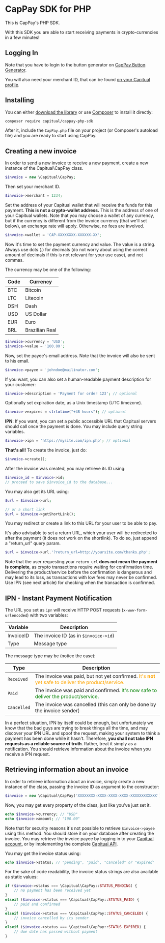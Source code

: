 # CapPay SDK for PHP

This is CapPay's PHP SDK.

With this SDK you are able to start receiving payments in crypto-currencies in a few minutes!

## Logging In

Note that you have to login to the button generator on [CapPay Button Generator](https://cappay.capitual.com/my/button).

You will also need your merchant ID, that can be found [on your Capitual profile](https://my.capitual.com/account).

## Installing

You can either [download the library](http://capgo.gq/phpsdk-dl) or use [Composer](https://getcomposer.org) to install it directly:

```bash
composer require capitual/cappay-php-sdk
```

After it, include the `CapPay.php` file on your project (or Composer's autoload file) and you are ready to start using CapPay.

## Creating a new invoice

In order to send a new invoice to receive a new payment, create a new instance of the Capitual\CapPay class.

```php
$invoice = new \Capitual\CapPay;
```

Then set your merchant ID.

```php
$invoice->merchant = 1234;
```

Set the address of your Capitual wallet that will receive the funds for this payment. **This is not a crypto-wallet address.** This is the address of one of your Capitual wallets. Note that you may choose a wallet of any currency, but if the currency is different from the invoice currency (that we'll set below), an exchange rate will apply. Otherwise, no fees are involved.

```php
$invoice->wallet = 'CAP-XXXXXXXX-XXXXXX-XX';
```

Now it's time to set the payment currency and value. The value is a string. Always use dots (.) for decimals (do not worry about using the correct amount of decimals if this is not relevant for your use case), and not commas.

The currency may be one of the following:

| Code   | Currency  |
|---|---|
| BTC  | Bitcoin  |
| LTC  | Litecoin  |
| DSH | Dash |
| USD | US Dollar |
| EUR | Euro |
| BRL | Brazilian Real |

```php
$invoice->currency = 'USD';
$invoice->value = '100.00';
```

Now, set the payee's email address. Note that the invoice will also be sent to his email.

```php
$invoice->payee = 'johndoe@mailinator.com';
```

If you want, you can also set a human-readable payment description for your customer:

```php
$invoice->description = 'Payment for order 123'; // optional
```

Optionally set expiration date, as a Unix timestamp (UTC timezone).

```php
$invoice->expires = strtotime("+48 hours"); // optional
```

**IPN**: If you want, you can set a public accessible URL that Capitual servers should call once the payment is done. You may include query string variables.

```php
$invoice->ipn = 'https://mysite.com/ipn.php'; // optional
``` 

**That's all!** To create the invoice, just do:

```php
$invoice->create();
```

After the invoice was created, you may retrieve its ID using:

```php
$invoice_id = $invoice->id;
// proceed to save $invoice_id to the database...
```

You may also get its URL using:

```php
$url = $invoice->url;

// or a short link
$url = $invoice->getShortLink();
```

You may redirect or create a link to this URL for your user to be able to pay.

It's also advisable to set a return URL, which your user will be redirected to after the payment (it does not work on the shortlink). To do so, just append a "return_url" query param.

```php
$url = $invoice->url.'?return_url=http://yoursite.com/thanks.php';
```

Note that the user requesting your `return_url` **does not mean the payment is complete**, as crypto transactions require waiting for confirmation time. Delivering the product/service before the confirmation is dangerous and may lead to its loss, as transactions with low fees may never be confirmed. Use IPN (see next article) for checking when the transaction is confirmed.

## IPN - Instant Payment Notification

The URL you set as `ipn` will receive HTTP POST requests (`x-www-form-urlencoded`) with two variables:

| Variable | Description |
|---|---|
| InvoiceID | The invoice ID (as in `$invoice->id`) | 
| Type | Message type |

The message type may be (notice the case):

| Type | Description |
|---|---|
| `Received` | The invoice was paid, but not yet confirmed. <span style="color: orange">It's <b>not</b> yet safe to deliver the product/service. |
| `Paid` | The invoice was paid and confirmed. <span style="color: green">It's now safe to deliver the product/service.</span> |
| `Cancelled` | The invoice was cancelled (this can only be done by the invoice sender) |

In a perfect situation, IPN by itself could be enough, but unfortunately we know that the bad guys are trying to break things all the time, and may discover your IPN URL and spoof the request, making your system to think a payment has been done while it hasn't. Therefore, **you shall not take IPN requests as a reliable source of truth**. Rather, treat it simply as a notification. You should retrieve information about the invoice when you receive a IPN request.

## Retrieving information about an invoice

In order to retrieve information about an invoice, simply create a new instance of the class, passing the invoice ID as argument to the constructor:

```php
$invoice = new \Capitual\CapPay('XXXXXXXX-XXXX-XXXX-XXXX-XXXXXXXXXXXX');
```

Now, you may get every property of the class, just like you've just set it.

```php
echo $invoice->currency; // "USD"
echo $invoice->amount; // "100.00"
```

Note that for security reasons it's not possible to retrieve `$invoice->payee` using this method. You should store it on your database after creating the invoice. You may retrieve the invoice payee by logging in to your [Capitual account](https://my.capitual.com), or by implementing the complete [Capitual API](https://my.capitual.com/apps/mine).

You may get the invoice status using:

```php
echo $invoice->status; // "pending", "paid", "canceled" or "expired"
```

For the sake of code readability, the invoice status strings are also available as static values:

```php
if ($invoice->status === \Capitual\CapPay::STATUS_PENDING) {
	// no payment has been received yet
}
elseif ($invoice->status === \Capitual\CapPay::STATUS_PAID) {
	// paid and confirmed
}
elseif ($invoice->status === \Capitual\CapPay::STATUS_CANCELED) {
	// invoice cancelled by its sender
}
elseif ($invoice->status === \Capitual\CapPay::STATUS_EXPIRED) {
	// due date has passed without payment
}
```

